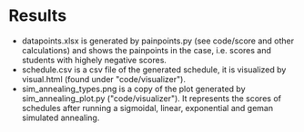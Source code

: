 # Results
* datapoints.xlsx is generated by painpoints.py (see code/score and other calculations)
 and shows the painpoints in the case, i.e. scores and students with highely negative scores.
* schedule.csv is a csv file of the generated schedule, it is visualized by visual.html (found under "code/visualizer").
* sim_annealing_types.png is a copy of the plot generated by sim_annealing_plot.py ("code/visualizer").
It represents the scores of schedules after running a sigmoidal, linear, exponential and geman
simulated annealing.
